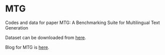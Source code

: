# MTG
Codes and data for paper MTG: A Benchmarking Suite for Multilingual Text Generation

Dataset can be downloaded from [here](https://drive.google.com/drive/folders/1MTIPgsZYYboZLnNfwvdkSCjJCc_VsqUT?usp=sharing).

Blog for MTG is [here](https://mtg-benchmark.netlify.app/).
